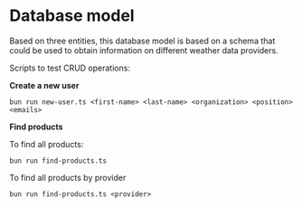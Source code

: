 # Database model

Based on three entities, this database model is based on a schema that could be used to obtain information on different weather data providers.

Scripts to test CRUD operations:

**Create a new user**

```
bun run new-user.ts <first-name> <last-name> <organization> <position> <emails>
```

**Find products**

To find all products:
```
bun run find-products.ts
```

To find all products by provider
```
bun run find-products.ts <provider>
```